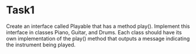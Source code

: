 # Task1
Create an interface called Playable that has a method play(). Implement this interface in classes Piano, Guitar, and Drums. Each class should have its own implementation of the play() method that outputs a message indicating the instrument being played.
